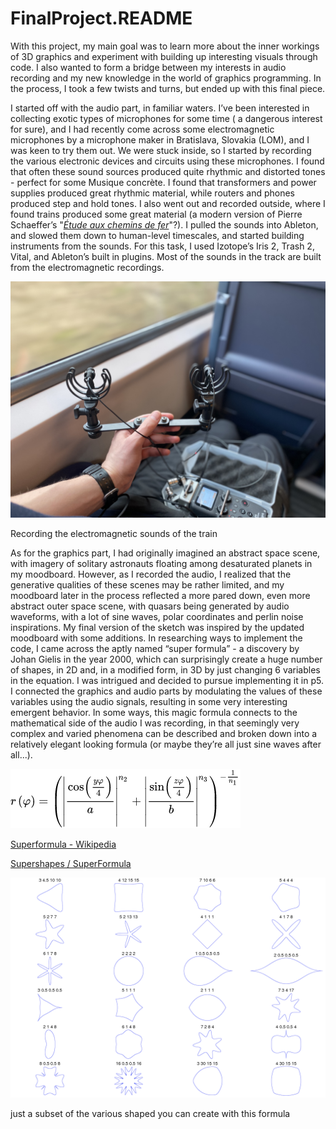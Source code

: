 # FinalProject.README

With this project, my main goal was to learn more about the inner workings of 3D graphics and experiment with building up interesting visuals through code. I also wanted to form a bridge between my interests in audio recording and my new knowledge in the world of graphics programming. In the process, I took a few twists and turns, but ended up with this final piece.

I started off with the audio part, in familiar waters. I’ve been interested in collecting exotic types of microphones for some time ( a dangerous interest for sure), and I had recently come across some electromagnetic microphones by a microphone maker in Bratislava, Slovakia (LOM), and I was keen to try them out. We were stuck inside, so I started by recording the various electronic devices and circuits using these microphones. I found that often these sound sources produced quite rhythmic and distorted tones - perfect for some Musique concrète. I found that transformers and power supplies produced great rhythmic material, while routers and phones produced step and hold tones. I also went out and recorded outside, where I found trains produced some great material (a modern version of Pierre Schaeffer’s "*[Étude aux chemins de fer](https://en.wikipedia.org/wiki/Cinq_%C3%A9tudes_de_bruits)*"?). I pulled the sounds into Ableton, and slowed them down to human-level timescales, and started building instruments from the sounds. For this task, I used Izotope’s Iris 2, Trash 2, Vital, and Ableton’s built in plugins. Most of the sounds in the track are built from the electromagnetic recordings.

![Recording the electromagnetic sounds of the train](imgs/IMG_9098.jpg)

Recording the electromagnetic sounds of the train

As for the graphics part, I had originally imagined an abstract space scene, with imagery of solitary astronauts floating among desaturated planets in my moodboard. However, as I recorded the audio, I realized that the generative qualities of these scenes may be rather limited, and my moodboard later in the process reflected a more pared down, even more abstract outer space scene, with quasars being generated by audio waveforms, with a lot of sine waves, polar coordinates and perlin noise inspirations. My final version of the sketch was inspired by the updated moodboard with some additions. In researching ways to implement the code, I came across the aptly named “super formula” - a discovery by Johan Gielis in the year 2000, which can surprisingly create a huge number of shapes, in 2D and, in a modified form, in 3D by just changing 6 variables in the equation. I was intrigued and decided to pursue implementing it in p5. I connected the graphics and audio parts by modulating the values of these variables using the audio signals, resulting in some very interesting emergent behavior. In some ways, this magic formula connects to the mathematical side of the audio I was recording, in that seemingly very complex and varied phenomena can be described and broken down into a relatively elegant looking formula (or maybe they’re all just sine waves after all...).

![Untitled](imgs/Untitled.png)

[Superformula - Wikipedia](https://en.wikipedia.org/wiki/Superformula)

[Supershapes / SuperFormula](http://paulbourke.net/geometry/supershape/)

![just a subset of the various shaped you can create with this formula](imgs/Untitled%201.png)

just a subset of the various shaped you can create with this formula